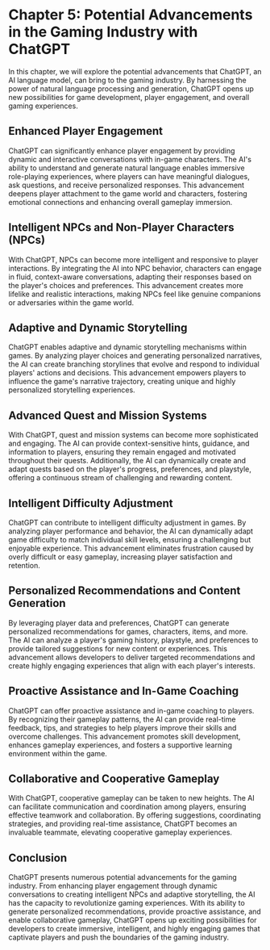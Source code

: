 Chapter 5: Potential Advancements in the Gaming Industry with ChatGPT
=====================================================================

In this chapter, we will explore the potential advancements that ChatGPT, an AI language model, can bring to the gaming industry. By harnessing the power of natural language processing and generation, ChatGPT opens up new possibilities for game development, player engagement, and overall gaming experiences.

Enhanced Player Engagement
--------------------------

ChatGPT can significantly enhance player engagement by providing dynamic and interactive conversations with in-game characters. The AI's ability to understand and generate natural language enables immersive role-playing experiences, where players can have meaningful dialogues, ask questions, and receive personalized responses. This advancement deepens player attachment to the game world and characters, fostering emotional connections and enhancing overall gameplay immersion.

Intelligent NPCs and Non-Player Characters (NPCs)
-------------------------------------------------

With ChatGPT, NPCs can become more intelligent and responsive to player interactions. By integrating the AI into NPC behavior, characters can engage in fluid, context-aware conversations, adapting their responses based on the player's choices and preferences. This advancement creates more lifelike and realistic interactions, making NPCs feel like genuine companions or adversaries within the game world.

Adaptive and Dynamic Storytelling
---------------------------------

ChatGPT enables adaptive and dynamic storytelling mechanisms within games. By analyzing player choices and generating personalized narratives, the AI can create branching storylines that evolve and respond to individual players' actions and decisions. This advancement empowers players to influence the game's narrative trajectory, creating unique and highly personalized storytelling experiences.

Advanced Quest and Mission Systems
----------------------------------

With ChatGPT, quest and mission systems can become more sophisticated and engaging. The AI can provide context-sensitive hints, guidance, and information to players, ensuring they remain engaged and motivated throughout their quests. Additionally, the AI can dynamically create and adapt quests based on the player's progress, preferences, and playstyle, offering a continuous stream of challenging and rewarding content.

Intelligent Difficulty Adjustment
---------------------------------

ChatGPT can contribute to intelligent difficulty adjustment in games. By analyzing player performance and behavior, the AI can dynamically adapt game difficulty to match individual skill levels, ensuring a challenging but enjoyable experience. This advancement eliminates frustration caused by overly difficult or easy gameplay, increasing player satisfaction and retention.

Personalized Recommendations and Content Generation
---------------------------------------------------

By leveraging player data and preferences, ChatGPT can generate personalized recommendations for games, characters, items, and more. The AI can analyze a player's gaming history, playstyle, and preferences to provide tailored suggestions for new content or experiences. This advancement allows developers to deliver targeted recommendations and create highly engaging experiences that align with each player's interests.

Proactive Assistance and In-Game Coaching
-----------------------------------------

ChatGPT can offer proactive assistance and in-game coaching to players. By recognizing their gameplay patterns, the AI can provide real-time feedback, tips, and strategies to help players improve their skills and overcome challenges. This advancement promotes skill development, enhances gameplay experiences, and fosters a supportive learning environment within the game.

Collaborative and Cooperative Gameplay
--------------------------------------

With ChatGPT, cooperative gameplay can be taken to new heights. The AI can facilitate communication and coordination among players, ensuring effective teamwork and collaboration. By offering suggestions, coordinating strategies, and providing real-time assistance, ChatGPT becomes an invaluable teammate, elevating cooperative gameplay experiences.

Conclusion
----------

ChatGPT presents numerous potential advancements for the gaming industry. From enhancing player engagement through dynamic conversations to creating intelligent NPCs and adaptive storytelling, the AI has the capacity to revolutionize gaming experiences. With its ability to generate personalized recommendations, provide proactive assistance, and enable collaborative gameplay, ChatGPT opens up exciting possibilities for developers to create immersive, intelligent, and highly engaging games that captivate players and push the boundaries of the gaming industry.
